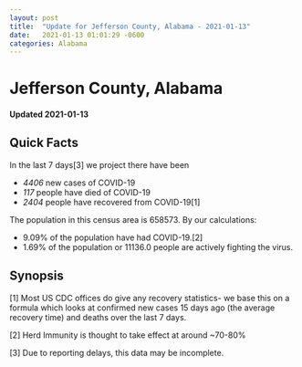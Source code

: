 ```yaml
---
layout: post
title:  "Update for Jefferson County, Alabama - 2021-01-13"
date:   2021-01-13 01:01:29 -0600
categories: Alabama
---
```


# Jefferson County, Alabama
#### Updated 2021-01-13

## Quick Facts

In the last 7 days[3] we project there have been
- *4406* new cases of COVID-19
- *117* people have died of COVID-19
- *2404* people have recovered from COVID-19[1]

The population in this census area is 658573. By our calculations:
- 9.09% of the population have had COVID-19.[2]
- 1.69% of the population or 11136.0 people are actively fighting the virus.

## Synopsis




[1] Most US CDC offices do give any recovery statistics- we base this on a formula which looks at confirmed new cases
15 days ago (the average recovery time) and deaths over the last 7 days.

[2] Herd Immunity is thought to take effect at around ~70-80%

[3] Due to reporting delays, this data may be incomplete.
 
    